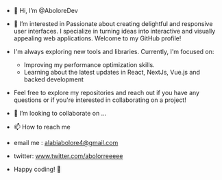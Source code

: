 - 👋 Hi, I’m @AboloreDev
- 👀 I’m interested in Passionate about creating delightful and responsive user interfaces. I specialize in turning ideas into interactive and visually appealing web applications. Welcome to my GitHub profile!
- I'm always exploring new tools and libraries. Currently, I'm focused on:
  - Improving my performance optimization skills.
  - Learning about the latest updates in React, NextJs, Vue.js and backed development
- Feel free to explore my repositories and reach out if you have any questions or if you're interested in collaborating on a project!
- 💞️ I’m looking to collaborate on ...
- 📫 How to reach me
-   email me : alabiabolore4@gmail.com
-   twitter: www.twitter.com/abolorreeeee

- Happy coding! 🚀
<!---
AboloreDev/AboloreDev is a ✨ special ✨ repository because its `README.md` (this file) appears on your GitHub profile.
You can click the Preview link to take a look at your changes.
--->
